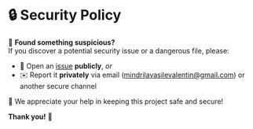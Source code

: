 # 🔒 Security Policy

🚨 **Found something suspicious?**  
If you discover a potential security issue or a dangerous file, please:

- 🐞 Open an [issue](../../issues) **publicly**, _or_
- ✉️ Report it **privately** via email (mindrilavasilevalentin@gmail.com) or another secure channel

🙌 We appreciate your help in keeping this project safe and secure!

**Thank you!** 💙
